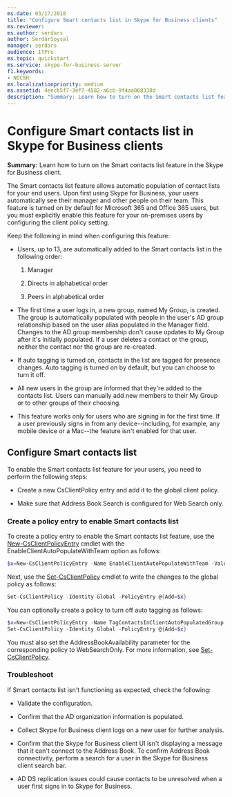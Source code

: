 ```yaml
---
ms.date: 03/17/2018
title: "Configure Smart contacts list in Skype for Business clients"
ms.reviewer: 
ms.author: serdars
author: SerdarSoysal
manager: serdars
audience: ITPro
ms.topic: quickstart
ms.service: skype-for-business-server
f1.keywords:
- NOCSH
ms.localizationpriority: medium
ms.assetid: 4eecb5f7-3ef7-4582-a6cb-9f4aa068338d
description: "Summary: Learn how to turn on the Smart contacts list feature in the Skype for Business client."
---
```


# Configure Smart contacts list in Skype for Business clients

**Summary:** Learn how to turn on the Smart contacts list feature in the Skype for Business client.

The Smart contacts list feature allows automatic population of contact lists for your end users. Upon first using Skype for Business, your users automatically see their manager and other people on their team. This feature is turned on by default for Microsoft 365 and Office 365 users, but you must explicitly enable this feature for your on-premises users by configuring the client policy setting.

Keep the following in mind when configuring this feature:

- Users, up to 13, are automatically added to the Smart contacts list in the following order:

  1. Manager

  2. Directs in alphabetical order

  3. Peers in alphabetical order

- The first time a user logs in, a new group, named My Group, is created. The group is automatically populated with people in the user's AD group relationship based on the user alias populated in the Manager field. Changes to the AD group membership don't cause updates to My Group after it's initially populated. If a user deletes a contact or the group, neither the contact nor the group are re-created. 

- If auto tagging is turned on, contacts in the list are tagged for presence changes. Auto tagging is turned on by default, but you can choose to turn it off. 

- All new users in the group are informed that they're added to the contacts list. Users can manually add new members to their My Group or to other groups of their choosing.

- This feature works only for users who are signing in for the first time. If a user previously signs in from any device--including, for example, any mobile device or a Mac--the feature isn't enabled for that user.

## Configure Smart contacts list

To enable the Smart contacts list feature for your users, you need to perform the following steps: 

- Create a new CsClientPolicy entry and add it to the global client policy. 

- Make sure that Address Book Search is configured for Web Search only.

### Create a policy entry to enable Smart contacts list

To create a policy entry to enable the Smart contacts list feature, use the [New-CsClientPolicyEntry](/powershell/module/skype/new-csclientpolicyentry?view=skype-ps) cmdlet with the EnableClientAutoPopulateWithTeam option as follows:

```powershell
$x=New-CsClientPolicyEntry -Name EnableClientAutoPopulateWithTeam -Value $True
```

Next, use the [Set-CsClientPolicy](/powershell/module/skype/set-csclientpolicy?view=skype-ps) cmdlet to write the changes to the global policy as follows:

```powershell
Set-CsClientPolicy -Identity Global -PolicyEntry @{Add=$x}
```

You can optionally create a policy to turn off auto tagging as follows:

```powershell
$x=New-CsClientPolicyEntry -Name TagContactsInClientAutoPopulatedGroup -Value $False
Set-CsClientPolicy -Identity Global -PolicyEntry @{Add=$x}
```

You must also set the AddressBookAvailability parameter for the corresponding policy to WebSearchOnly. For more information, see [Set-CsClientPolicy](/powershell/module/skype/set-csclientpolicy?view=skype-ps). 

### Troubleshoot

If Smart contacts list isn't functioning as expected, check the following:

- Validate the configuration. 

- Confirm that the AD organization information is populated.

- Collect Skype for Business client logs on a new user for further analysis.

- Confirm that the Skype for Business client UI isn't displaying a message that it can't connect to the Address Book. To confirm Address Book connectivity, perform a search for a user in the Skype for Business client search bar.

- AD DS replication issues could cause contacts to be unresolved when a user first signs in to Skype for Business.
